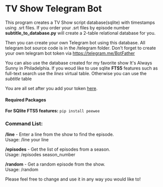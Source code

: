 # TV Show Telegram Bot

This program creates a TV Show script database(sqlite) with timestamps using .srt files. If you order your .srt files by episode number **subtitle_to_database.py** will create a 2-table relational database for you. 

Then you can create your own Telegram bot using this database. All telegram bot source code is in the /telegram folder. Don't forget to create your own telegram bot token via https://telegram.me/BotFather

You can also use the database created for my favorite show It's Always Sunny in Philadelphia. If you woud like to use sqlite **FTS5** features such as full-text search use the *lines* virtual table. Otherwise you can use the *subtitle* table

You are all set after you add your token [here](/telegram.config.cfg).

#### Required Packages
**For SQlite FTS5 features:**
`pip install peewee`


### Command List:
  
**/line** - Enter a line from the show to find the episode.  
Usage: /line your line  
  
**/episodes** - Get the list of episodes from a season.  
Usage: /episodes season_number  
  
**/random** - Get a random episode from the show.  
Usage: /random  
  
Please feel free to change and use it in any way you would like to!
